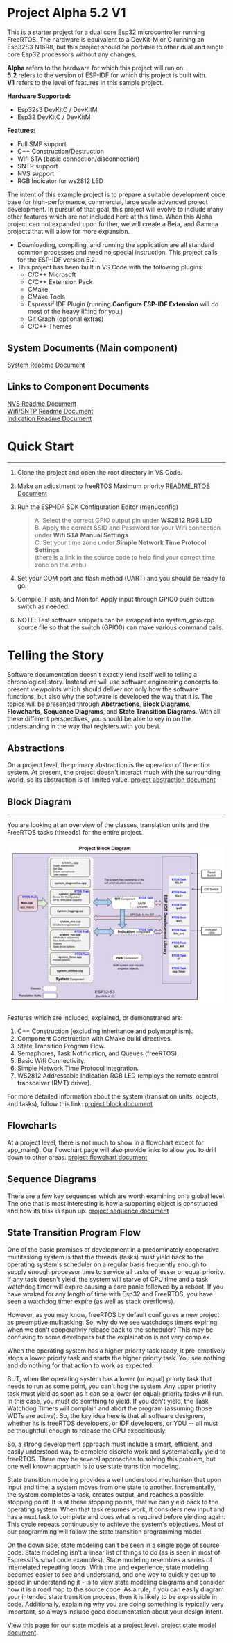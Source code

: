 # Project Alpha 5.2 V1
This is a starter project for a dual core Esp32 microcontroller running FreeRTOS.  The hardware is equivalent to a DevKit-M or C running an Esp32S3 N16R8, but this project should be portable to other dual and single core Esp32 processors without any changes.

**Alpha** refers to the hardware for which this project will run on.   
**5.2** refers to the version of ESP-IDF for which this project is built with.  
**V1** refers to the level of features in this sample project.  

**Hardware Supported:**
* Esp32s3 DevKitC / DevKitM
* Esp32 DevKitC / DevKitM

**Features:**
* Full SMP support
* C++ Construction/Destruction
* Wifi STA (basic connection/disconnection)
* SNTP support
* NVS support
* RGB Indicator for ws2812 LED

The intent of this example project is to prepare a suitable development code base for high-performance, commercial, large scale advanced project development. In pursuit of that goal, this project will evolve to include many other features which are not included here at this time. When this Alpha project can not expanded upon further, we will create a Beta, and Gamma projects that will allow for more expansion.

* Downloading, compiling, and running the application are all standard common processes and need no special instruction.  This project calls for the ESP-IDF version 5.2.
* This project has been built in VS Code with the following plugins:
  * C/C++ Microsoft
  * C/C++ Extension Pack
  * CMake
  * CMake Tools
  * Espressif IDF Plugin (running **Configure ESP-IDF Extension** will do most of the heavy lifting for you.)
  * Git Graph (optional extras)
  * C/C++ Themes
  
## System Documents (Main component)
[System Readme Document](./main/README.md)  

## Links to Component Documents
[NVS Readme Document](./components/nvs_5.2/README.md)  
[Wifi/SNTP Readme Document](./components/wifi_5.2/README.md)  
[Indication Readme Document](./components/indication_ws2812_5.2/README.md)  

# Quick Start
---
1) Clone the project and open the root directory in VS Code.
2) Make an adjustment to freeRTOS Maximum priority [README_RTOS Document](./README_RTOS.md) 
3) Run the ESP-IDF SDK Configuration Editor (menuconfig)  
    >A. Select the correct GPIO output pin under **WS2812 RGB LED**  
    >B. Apply the correct SSID and Password for your Wifi connection under **Wifi STA Manual Settings**  
    >C. Set your time zone under **Simple Network Time Protocol Settings**  
            (there is a link in the source code to help find your correct time zone on the web.)  

4) Set your COM port and flash method (UART) and you should be ready to go.  
5) Compile, Flash, and Monitor.  Apply input through GPIO0 push button switch as needed.
6) NOTE: Test software snippets can be swapped into system_gpio.cpp source file so that the switch (GPIO0) can make various command calls.  

# Telling the Story
Software documentation doesn't exactly lend itself well to telling a chronological story.  Instead we will use software engineering concepts to present viewpoints which should deliver not only how the software functions, but also why the software is developed the way that it is.   The topics will be presented through **Abstractions**, **Block Diagrams**, **Flowcharts**, **Sequence Diagrams**, and **State Transition Diagrams**.  With all these different perspectives, you should be able to key in on the understanding in the way that registers with you best.

## Abstractions  
On a project level, the primary abstraction is the operation of the entire system.  At present, the project doesn't interact much with the surrounding world, so its abstraction is of limited value.  [project abstraction document](./docs/project_abstractions.md)

## Block Diagram
---
You are looking at an overview of the classes, translation units and the FreeRTOS tasks (threads) for the entire project.  

![project block diagram](./docs/drawings/project_block.svg)  

Features which are included, explained, or demonstrated are:
1. C++ Construction (excluding inheritance and polymorphism).
2. Component Construction with CMake build directives.
3. State Transition Program Flow.
4. Semaphores, Task Notification, and Queues (freeRTOS).
5. Basic Wifi Connectivity.
6. Simple Network Time Protocol integration.
7. WS2812 Addressable Indication RGB LED (employs the remote control transceiver (RMT) driver).

For more detailed information about the system (translation units, objects, and tasks), follow this link:  [project block document](./docs/project_blocks.md)

## Flowcharts  
At a project level, there is not much to show in a flowchart except for app_main().  Our flowchart page will also provide links to allow you to drill down to other areas.  [project flowchart document](./docs/project_flowcharts.md)

## Sequence Diagrams  
There are a few key sequences which are worth examining on a global level.  The one that is most interesting is how a supporting object is constructed and how its task is spun up.    [project sequence document](./docs/project_sequences.md)

## State Transition Program Flow
One of the basic premises of development in a predominately cooperative multitasking system is that the threads (tasks) must yield back to the operating system's scheduler on a regular basis frequently enough to supply enough processor time to service all tasks of lesser or equal priority.  If any task doesn't yield, the system will starve of CPU time and a task watchdog timer will expire causing a core panic followed by a reboot.  If you have worked for any length of time with Esp32 and FreeRTOS, you have seen a watchdog timer expire (as well as stack overflows).

However, as you may know, freeRTOS by default configures a new project as preemptive mulitasking.   So, why do we see watchdogs timers expiring when we don't cooperativly release back to the scheduler?   This may be confusing to some developers but the explaination is not very complex.

When the operating system has a higher priority task ready, it pre-emptively stops a lower priorty task and starts the higher priorty task.  You see nothing and do nothing for that action to work as expected.

BUT, when the operating system has a lower (or equal) priorty task that needs to run as some point, you can't hog the system.  Any upper priority task must yield as soon as it can so a lower (or equal) priority tasks will run.   In this case, you must do somthing to yield.  If you don't yield, the Task Watchdog Timers will complain and abort the program (assuming those WDTs are active).  So, the key idea here is that all software designers, whether its is freeRTOS developers, or IDF developers, or YOU -- all must be thoughtfull enough to release the CPU expeditiously.

So, a strong development approach must include a smart, efficient, and easily understood way to complete discrete work and systematically yield to freeRTOS.  There may be several approaches to solving this problem, but one well known approach is to use state transition modeling.

State transition modeling provides a well understood mechanism that upon input and time, a system moves from one state to another.  Incrementally, the system completes a task, creates output, and reaches a possible stopping point.   It is at these stopping points, that we can yield back to the operating system.  When that task resumes work, it considers new input and has a next task to complete and does what is required before yielding again.  This cycle repeats continuously to achieve the system's objectives.  Most of our programming will follow the state transition programming model.

On the down side, state modeling can't be seen in a single page of source code.  State modeling isn't a linear list of things to do (as is seen in most of Espressif's small code examples).  State modeling resembles a series of interrelated repeating loops.  With time and experience, state modeling becomes easier to see and understand, and one way to quickly get up to speed in understanding it - is to view state modeling diagrams and consider how it is a road map to the source code.  As a rule, if you can easily diagram your intended state transition process, then it is likely to be expressible in code.   Additionally, explaining why you are doing something is typically very important, so always include good documentation about your design intent.

View this page for our state models at a project level.  [project state model document](./docs/project_state_models.md)